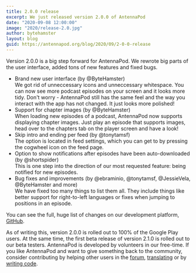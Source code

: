 ```yaml
---
title: 2.0.0 release
excerpt: We just released version 2.0.0 of AntennaPod
date: "2020-09-08 12:00:00"
image: "2020/release-2.0.jpg"
author: bytehamster
layout: blog
guid: https://antennapod.org/blog/2020/09/2-0-0-release
---
```


Version 2.0.0 is a big step forward for AntennaPod. We rewrote big parts of the user interface, added tons of new features and fixed bugs.

- Brand new user interface (by @ByteHamster)  
  We got rid of unneccessary icons and unneccessary whitespace. You can now see more podcast episodes on your screen and it looks more tidy. Don't worry - AntennaPod still has the same feel and the way you interact with the app has not changed. It just looks more polished!
- Support for chapter images (by @ByteHamster)  
  When loading new episodes of a podcast, AntennaPod now supports displaying chapter images. Just play an episode that supports images, head over to the chapters tab on the player screen and have a look!
- Skip intro and ending per feed (by @tonytamsf)  
  The option is located in feed settings, which you can get to by pressing the cogwheel icon on the feed page.
- Option to show notifications after episodes have been auto-downloaded (by @shortspider)  
  This is one step into the direction of our most requested feature: being notified for new episodes.
- Bug fixes and improvements (by @ebraminio, @tonytamsf, @JessieVela, @ByteHamster and more)  
  We have fixed too many things to list them all. They include things like better support for right-to-left languages or fixes when jumping to positions in an episode.

You can see the full, huge list of changes on our development platform, [GitHub](https://github.com/AntennaPod/AntennaPod/compare/1.8.1...2.0.1).

As of writing this, version 2.0.0 is rolled out to 100% of the Google Play users. At the same time, the first beta release of version 2.1.0 is rolled out to our beta testers. AntennaPod is developed by volunteers in our free-time. If you like AntennaPod and want to give something back to the community, consider contributing by helping other users in the [forum](https://forum.antennapod.org/), [translating](https://www.transifex.com/antennapod/antennapod/) or by [writing code](https://github.com/AntennaPod/AntennaPod).

